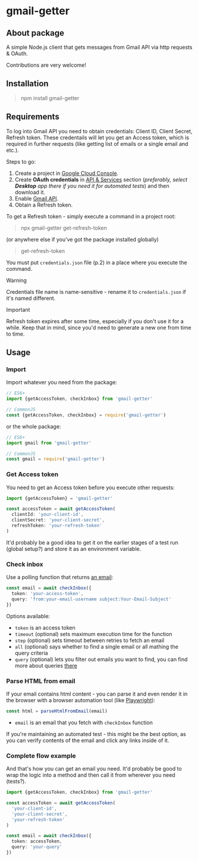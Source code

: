 # gmail-getter

## About package
A simple Node.js client that gets messages from Gmail API via http requests & OAuth. 

Contributions are very welcome!

## Installation
> npm install gmail-getter

## Requirements
To log into Gmail API you need to obtain credentials: Client ID, Client Secret, Refresh token.
These credentails will let you get an Access token, which is required in further requests (like getting list of emails or a single email and etc.).

Steps to go:
1. Create a project in [Google Cloud Console](https://console.cloud.google.com/).
2. Create **OAuth credentials** in [API & Services](https://console.cloud.google.com/apis/credentials) section (_preferably, select **Desktop** app there if you need it for automated tests_) and then download it.
3. Enable [Gmail API](https://console.cloud.google.com/apis/library/gmail.googleapis.com).
4. Obtain a Refresh token.

To get a Refresh token - simply execute a command in a project root:
> npx gmail-getter get-refresh-token

(or anywhere else if you've got the package installed globally)
> get-refresh-token

You must put `credentials.json` file (p.2) in a place where you execute the command.

> [!WARNING]  
> Credentials file name is name-sensitive - rename it to `credentials.json` if it's named different.

> [!IMPORTANT]  
> Refresh token expires after some time, especially if you don't use it for a while. Keep that in mind, since you'd need to generate a new one from time to time.

## Usage
### Import
Import whatever you need from the package:

```ts
// ES6+
import {getAccessToken, checkInbox} from 'gmail-getter'

// CommonJS
const {getAccessToken, checkInbox} = require('gmail-getter')
```

or the whole package:

```ts
// ES6+
import gmail from 'gmail-getter'

// CommonJS
const gmail = require('gmail-getter')
```

### Get Access token
You need to get an Access token before you execute other requests:

```ts
import {getAccessToken} = 'gmail-getter'

const accessToken = await getAccessToken(
  clientId: 'your-client-id',
  clientSecret: 'your-client-secret', 
  refreshToken: 'your-refresh-token'
)
```

It'd probably be a good idea to get it on the earlier stages of a test run (global setup?) and store it as an environment variable.

### Check inbox
Use a polling function that returns [an email](https://developers.google.com/gmail/api/reference/rest/v1/users.messages/get#response-body):

```ts
const email = await checkInbox({
  token: 'your-access-token', 
  query: 'from:your-email-username subject:Your-Email-Subject'
})
```

Options available:

* `token` is an access token
* `timeout` (optional) sets maximum execution time for the function
* `step` (optional) sets timeout between retries to fetch an email
* `all` (optional) says whether to find a single email or all mathing the query criteria
* `query` (optional) lets you filter out emails you want to find, you can find more about queries [there](https://support.google.com/mail/answer/7190)

### Parse HTML from email
If your email contains html content - you can parse it and even render it in the browser with a browser automation tool (like [Playwright](https://playwright.dev/docs/api/class-page#page-set-content)):

```ts
const html = parseHtmlFromEmail(email)
```

* `email` is an email that you fetch with `checkInbox` function

If you're maintaining an automated test - this might be the best option, as you can verify contents of the email and click any links inside of it.

### Complete flow example
And that's how you can get an email you need. It'd probably be good to wrap the logic into a method and then call it from wherever you need (tests?).

```ts
import {getAccessToken, checkInbox} from 'gmail-getter'

const accessToken = await getAccessToken(
  'your-client-id', 
  'your-client-secret', 
  'your-refresh-token'
)

const email = await checkInbox({
  token: accessToken,
  query: 'your-query'
})
```
